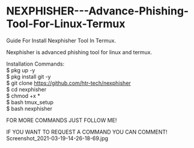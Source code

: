 # NEXPHISHER---Advance-Phishing-Tool-For-Linux-Termux

Guide For Install Nexphisher Tool In Termux.  

Nexphisher is advanced phishing tool for linux and termux.  

Installation Commands:  
$ pkg up -y  
$ pkg install git -y  
$ git clone https://github.com/htr-tech/nexphisher  
$ cd nexphisher  
$ chmod +x *  
$ bash tmux_setup  
$ bash nexphisher

FOR MORE COMMANDS JUST FOLLOW ME!

IF YOU WANT TO REQUEST A COMMAND YOU CAN COMMENT!
Screenshot_2021-03-19-14-26-18-69.jpg
